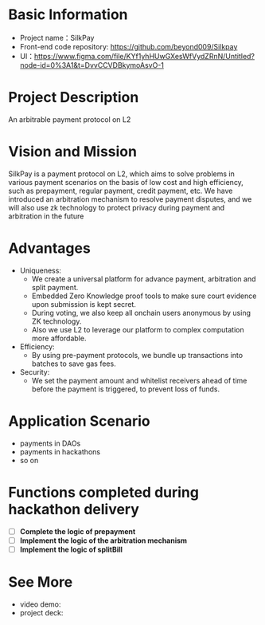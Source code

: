 # Basic Information
- Project name：SilkPay
- Front-end code repository: https://github.com/beyond009/Silkpay
- UI：https://www.figma.com/file/KYf1yhHUwGXesWfVydZRnN/Untitled?node-id=0%3A1&t=DvvCCVDBkymoAsvO-1

# Project Description
An arbitrable payment protocol on L2

# Vision and Mission
SilkPay is a payment protocol on L2, which aims to solve problems in various payment scenarios on the basis of low cost and high efficiency, such as prepayment, regular payment, credit payment, etc. We have introduced an arbitration mechanism to resolve payment disputes, and we will also use zk technology to protect privacy during payment and arbitration in the future

# Advantages
- Uniqueness: 
  - We create a universal platform for advance payment, arbitration and split payment. 
  - Embedded Zero Knowledge proof tools to make sure court evidence upon submission is kept secret.
  - During voting, we also keep all onchain users anonymous by using ZK technology.
  - Also we use L2 to leverage our platform to complex computation more affordable. 
- Efficiency:
  - By using pre-payment protocols, we bundle up transactions into batches to save gas fees.
- Security:
  - We set the payment amount and whitelist receivers ahead of time before the payment is triggered, to prevent loss of funds.

# Application Scenario
- payments in DAOs
- payments in hackathons
- so on

# Functions completed during hackathon delivery
- [ ] **Complete the logic of prepayment**
- [ ] **Implement the logic of the arbitration mechanism**
- [ ] **Implement the logic of splitBill**

# See More
- video demo: 
- project deck:
